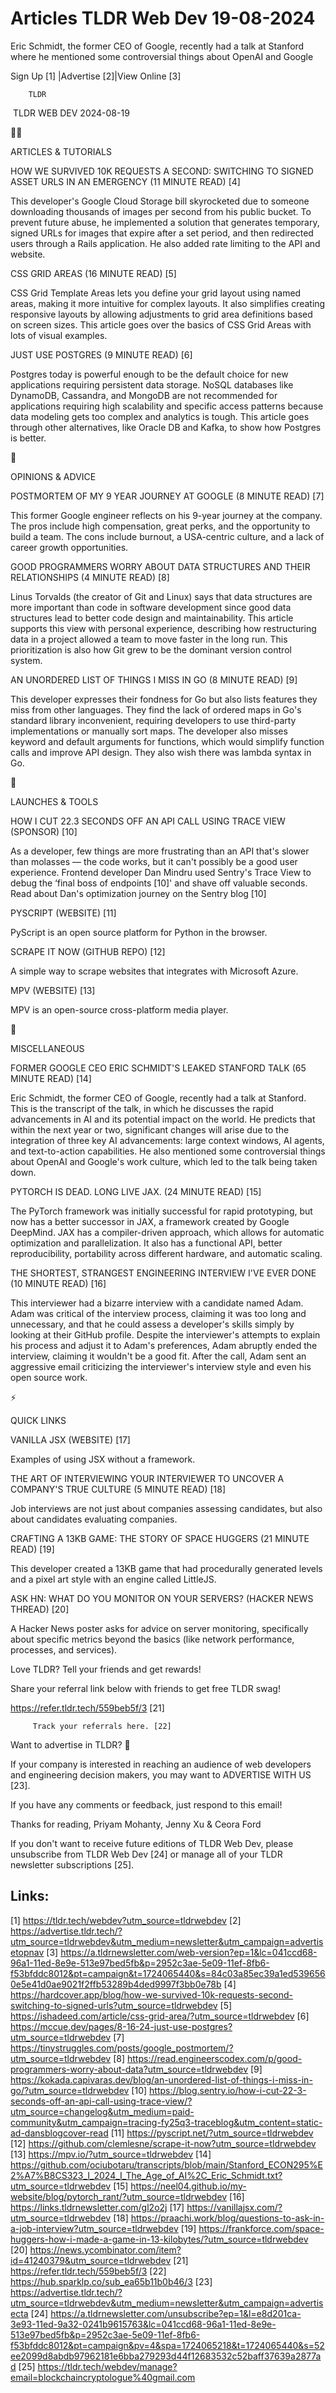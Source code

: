 # Articles TLDR Web Dev 19-08-2024

Eric Schmidt, the former CEO of Google, recently had a talk at
Stanford where he mentioned some controversial things about OpenAI and
Google  

 Sign Up [1] |Advertise [2]|View Online [3] 

		TLDR 

 TLDR WEB DEV 2024-08-19

🧑‍💻 

ARTICLES & TUTORIALS

 HOW WE SURVIVED 10K REQUESTS A SECOND: SWITCHING TO SIGNED ASSET URLS
IN AN EMERGENCY (11 MINUTE READ) [4] 

 This developer's Google Cloud Storage bill skyrocketed due to someone
downloading thousands of images per second from his public bucket. To
prevent future abuse, he implemented a solution that generates
temporary, signed URLs for images that expire after a set period, and
then redirected users through a Rails application. He also added rate
limiting to the API and website. 

 CSS GRID AREAS (16 MINUTE READ) [5] 

 CSS Grid Template Areas lets you define your grid layout using named
areas, making it more intuitive for complex layouts. It also
simplifies creating responsive layouts by allowing adjustments to grid
area definitions based on screen sizes. This article goes over the
basics of CSS Grid Areas with lots of visual examples. 

 JUST USE POSTGRES (9 MINUTE READ) [6] 

 Postgres today is powerful enough to be the default choice for new
applications requiring persistent data storage. NoSQL databases like
DynamoDB, Cassandra, and MongoDB are not recommended for applications
requiring high scalability and specific access patterns because data
modeling gets too complex and analytics is tough. This article goes
through other alternatives, like Oracle DB and Kafka, to show how
Postgres is better. 

🧠 

OPINIONS & ADVICE

 POSTMORTEM OF MY 9 YEAR JOURNEY AT GOOGLE (8 MINUTE READ) [7] 

 This former Google engineer reflects on his 9-year journey at the
company. The pros include high compensation, great perks, and the
opportunity to build a team. The cons include burnout, a USA-centric
culture, and a lack of career growth opportunities. 

 GOOD PROGRAMMERS WORRY ABOUT DATA STRUCTURES AND THEIR RELATIONSHIPS
(4 MINUTE READ) [8] 

 Linus Torvalds (the creator of Git and Linux) says that data
structures are more important than code in software development since
good data structures lead to better code design and maintainability.
This article supports this view with personal experience, describing
how restructuring data in a project allowed a team to move faster in
the long run. This prioritization is also how Git grew to be the
dominant version control system. 

 AN UNORDERED LIST OF THINGS I MISS IN GO (8 MINUTE READ) [9] 

 This developer expresses their fondness for Go but also lists
features they miss from other languages. They find the lack of ordered
maps in Go's standard library inconvenient, requiring developers to
use third-party implementations or manually sort maps. The developer
also misses keyword and default arguments for functions, which would
simplify function calls and improve API design. They also wish there
was lambda syntax in Go. 

🚀 

LAUNCHES & TOOLS

 HOW I CUT 22.3 SECONDS OFF AN API CALL USING TRACE VIEW (SPONSOR)
[10] 

 As a developer, few things are more frustrating than an API that's
slower than molasses — the code works, but it can't possibly be a
good user experience. Frontend developer Dan Mindru used Sentry's
Trace View to debug the ‘final boss of endpoints [10]' and shave off
valuable seconds. Read about Dan's optimization journey on the Sentry
blog [10] 

 PYSCRIPT (WEBSITE) [11] 

 PyScript is an open source platform for Python in the browser. 

 SCRAPE IT NOW (GITHUB REPO) [12] 

 A simple way to scrape websites that integrates with Microsoft Azure.


 MPV (WEBSITE) [13] 

 MPV is an open-source cross-platform media player. 

🎁 

MISCELLANEOUS

 FORMER GOOGLE CEO ERIC SCHMIDT'S LEAKED STANFORD TALK (65 MINUTE
READ) [14] 

 Eric Schmidt, the former CEO of Google, recently had a talk at
Stanford. This is the transcript of the talk, in which he discusses
the rapid advancements in AI and its potential impact on the world. He
predicts that within the next year or two, significant changes will
arise due to the integration of three key AI advancements: large
context windows, AI agents, and text-to-action capabilities. He also
mentioned some controversial things about OpenAI and Google's work
culture, which led to the talk being taken down. 

 PYTORCH IS DEAD. LONG LIVE JAX. (24 MINUTE READ) [15] 

 The PyTorch framework was initially successful for rapid prototyping,
but now has a better successor in JAX, a framework created by Google
DeepMind. JAX has a compiler-driven approach, which allows for
automatic optimization and parallelization. It also has a functional
API, better reproducibility, portability across different hardware,
and automatic scaling. 

 THE SHORTEST, STRANGEST ENGINEERING INTERVIEW I'VE EVER DONE (10
MINUTE READ) [16] 

 This interviewer had a bizarre interview with a candidate named Adam.
Adam was critical of the interview process, claiming it was too long
and unnecessary, and that he could assess a developer's skills simply
by looking at their GitHub profile. Despite the interviewer's attempts
to explain his process and adjust it to Adam's preferences, Adam
abruptly ended the interview, claiming it wouldn't be a good fit.
After the call, Adam sent an aggressive email criticizing the
interviewer's interview style and even his open source work. 

⚡ 

QUICK LINKS

 VANILLA JSX (WEBSITE) [17] 

 Examples of using JSX without a framework. 

 THE ART OF INTERVIEWING YOUR INTERVIEWER TO UNCOVER A COMPANY'S TRUE
CULTURE (5 MINUTE READ) [18] 

 Job interviews are not just about companies assessing candidates, but
also about candidates evaluating companies. 

 CRAFTING A 13KB GAME: THE STORY OF SPACE HUGGERS (21 MINUTE READ)
[19] 

 This developer created a 13KB game that had procedurally generated
levels and a pixel art style with an engine called LittleJS. 

 ASK HN: WHAT DO YOU MONITOR ON YOUR SERVERS? (HACKER NEWS THREAD)
[20] 

 A Hacker News poster asks for advice on server monitoring,
specifically about specific metrics beyond the basics (like network
performance, processes, and services). 

Love TLDR? Tell your friends and get rewards!

 Share your referral link below with friends to get free TLDR swag! 

 https://refer.tldr.tech/559beb5f/3 [21] 

		 Track your referrals here. [22] 

Want to advertise in TLDR? 📰

 If your company is interested in reaching an audience of web
developers and engineering decision makers, you may want to ADVERTISE
WITH US [23]. 

 If you have any comments or feedback, just respond to this email! 

Thanks for reading, 
Priyam Mohanty, Jenny Xu & Ceora Ford 

If you don't want to receive future editions of TLDR Web Dev, please
unsubscribe from TLDR Web Dev [24] or manage all of your TLDR
newsletter subscriptions [25]. 

 

Links:
------
[1] https://tldr.tech/webdev?utm_source=tldrwebdev
[2] https://advertise.tldr.tech/?utm_source=tldrwebdev&utm_medium=newsletter&utm_campaign=advertisetopnav
[3] https://a.tldrnewsletter.com/web-version?ep=1&lc=041ccd68-96a1-11ed-8e9e-513e97bed5fb&p=2952c3ae-5e09-11ef-8fb6-f53bfddc8012&pt=campaign&t=1724065440&s=84c03a85ec39a1ed5396560e5e41d0ae9021f2ffb53289b4ded9997f3bb0e78b
[4] https://hardcover.app/blog/how-we-survived-10k-requests-second-switching-to-signed-urls?utm_source=tldrwebdev
[5] https://ishadeed.com/article/css-grid-area/?utm_source=tldrwebdev
[6] https://mccue.dev/pages/8-16-24-just-use-postgres?utm_source=tldrwebdev
[7] https://tinystruggles.com/posts/google_postmortem/?utm_source=tldrwebdev
[8] https://read.engineerscodex.com/p/good-programmers-worry-about-data?utm_source=tldrwebdev
[9] https://kokada.capivaras.dev/blog/an-unordered-list-of-things-i-miss-in-go/?utm_source=tldrwebdev
[10] https://blog.sentry.io/how-i-cut-22-3-seconds-off-an-api-call-using-trace-view/?utm_source=changelog&utm_medium=paid-community&utm_campaign=tracing-fy25q3-traceblog&utm_content=static-ad-dansblogcover-read
[11] https://pyscript.net/?utm_source=tldrwebdev
[12] https://github.com/clemlesne/scrape-it-now?utm_source=tldrwebdev
[13] https://mpv.io/?utm_source=tldrwebdev
[14] https://github.com/ociubotaru/transcripts/blob/main/Stanford_ECON295%E2%A7%B8CS323_I_2024_I_The_Age_of_AI%2C_Eric_Schmidt.txt?utm_source=tldrwebdev
[15] https://neel04.github.io/my-website/blog/pytorch_rant/?utm_source=tldrwebdev
[16] https://links.tldrnewsletter.com/gl2o2j
[17] https://vanillajsx.com/?utm_source=tldrwebdev
[18] https://praachi.work/blog/questions-to-ask-in-a-job-interview?utm_source=tldrwebdev
[19] https://frankforce.com/space-huggers-how-i-made-a-game-in-13-kilobytes/?utm_source=tldrwebdev
[20] https://news.ycombinator.com/item?id=41240379&utm_source=tldrwebdev
[21] https://refer.tldr.tech/559beb5f/3
[22] https://hub.sparklp.co/sub_ea65b11b0b46/3
[23] https://advertise.tldr.tech/?utm_source=tldrwebdev&utm_medium=newsletter&utm_campaign=advertisecta
[24] https://a.tldrnewsletter.com/unsubscribe?ep=1&l=e8d201ca-3e93-11ed-9a32-0241b9615763&lc=041ccd68-96a1-11ed-8e9e-513e97bed5fb&p=2952c3ae-5e09-11ef-8fb6-f53bfddc8012&pt=campaign&pv=4&spa=1724065218&t=1724065440&s=52ee2099d8abdb97962181e6bba279293d44f12683532c52baff37639a2877ad
[25] https://tldr.tech/webdev/manage?email=blockchaincryptologue%40gmail.com